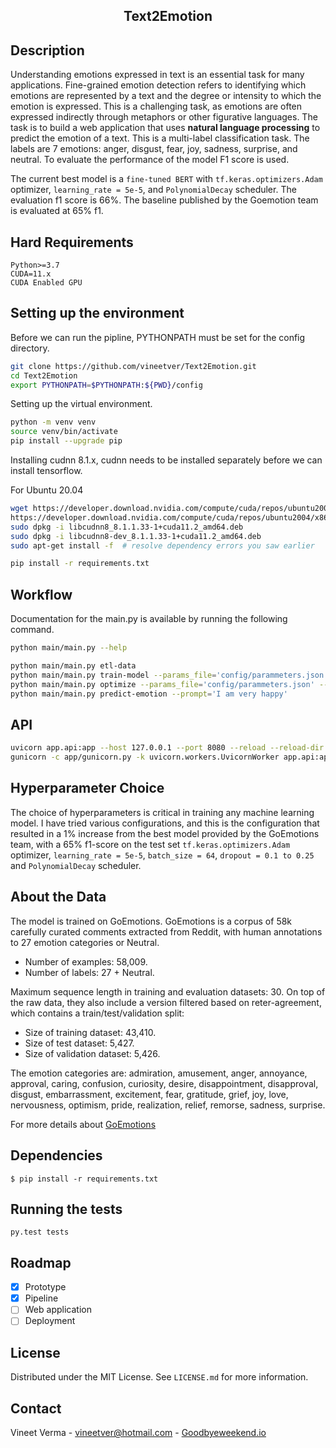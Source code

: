 <h2 align="center"> Text2Emotion </h2>


## Description
Understanding emotions expressed in text is an essential task for many applications. Fine-grained emotion detection refers to identifying which emotions are represented by a text and the degree or intensity to which the emotion is expressed. This is a challenging task, as emotions are often expressed indirectly through metaphors or other figurative languages. The task is to build a web application that uses **natural language processing** to predict the emotion of a text. This is a multi-label classification task. The labels are 7 emotions: anger, disgust, fear, joy,
sadness, surprise, and neutral. To evaluate the performance of the model F1 score is used.

The current best model is a `fine-tuned BERT` with `tf.keras.optimizers.Adam` optimizer, `learning_rate = 5e-5`,
and `PolynomialDecay` scheduler. The evaluation f1 score is 66%. The baseline published by the Goemotion team is evaluated at 65% f1.

## Hard Requirements

    Python>=3.7
    CUDA=11.x
    CUDA Enabled GPU
    

## Setting up the environment

Before we can run the pipline, PYTHONPATH must be set for the config directory.

```bash
git clone https://github.com/vineetver/Text2Emotion.git
cd Text2Emotion
export PYTHONPATH=$PYTHONPATH:${PWD}/config
```
Setting up the virtual environment.

```bash
python -m venv venv
source venv/bin/activate
pip install --upgrade pip
```

Installing cudnn 8.1.x, cudnn needs to be installed separately before we can install tensorflow.

For Ubuntu 20.04

```bash
wget https://developer.download.nvidia.com/compute/cuda/repos/ubuntu2004/x86_64/libcudnn8_8.1.1.33-1+cuda11.2_amd64.deb
https://developer.download.nvidia.com/compute/cuda/repos/ubuntu2004/x86_64/libcudnn8-dev_8.1.1.33-1+cuda11.2_amd64.deb
sudo dpkg -i libcudnn8_8.1.1.33-1+cuda11.2_amd64.deb
sudo dpkg -i libcudnn8-dev_8.1.1.33-1+cuda11.2_amd64.deb
sudo apt-get install -f  # resolve dependency errors you saw earlier
```

```bash
pip install -r requirements.txt
```
## Workflow

Documentation for the main.py is available by running the following command.

```bash
python main/main.py --help
```

```bash
python main/main.py etl-data
python main/main.py train-model --params_file='config/parammeters.json' --experiment_name='fine-tuned-bert' --run_name='PolynomailDecay'
python main/main.py optimize --params_file='config/parammeters.json' --experiment_name='optimization' --n_trials=10
python main/main.py predict-emotion --prompt='I am very happy'
```

## API

```bash
uvicorn app.api:app --host 127.0.0.1 --port 8080 --reload --reload-dir src --reload-dir app  # dev
gunicorn -c app/gunicorn.py -k uvicorn.workers.UvicornWorker app.api:app  # production
```

## Hyperparameter Choice

The choice of hyperparameters is critical in training any machine learning model. I have tried various configurations, and this is the configuration that resulted in a 1% increase from the best model provided by the GoEmotions team, with a 65% f1-score on the test set `tf.keras.optimizers.Adam` optimizer, `learning_rate = 5e-5`, `batch_size = 64`, `dropout = 0.1 to 0.25` and `PolynomialDecay` scheduler.

## About the Data

The model is trained on GoEmotions. GoEmotions is a corpus of 58k carefully curated comments extracted from Reddit, with
human annotations to 27 emotion categories or Neutral.

- Number of examples: 58,009.
- Number of labels: 27 + Neutral.

Maximum sequence length in training and evaluation datasets: 30.
On top of the raw data, they also include a version filtered based on reter-agreement, which contains a
train/test/validation split:

- Size of training dataset: 43,410.
- Size of test dataset: 5,427.
- Size of validation dataset: 5,426.

The emotion categories are: admiration, amusement, anger, annoyance, approval, caring, confusion, curiosity, desire,
disappointment, disapproval, disgust, embarrassment, excitement, fear, gratitude, grief, joy, love, nervousness,
optimism, pride, realization, relief, remorse, sadness, surprise.

For more details about [GoEmotions](https://github.com/google-research/google-research/tree/master/goemotions)

## Dependencies

    $ pip install -r requirements.txt



## Running the tests

    py.test tests

## Roadmap

- [x] Prototype
- [x] Pipeline
- [ ] Web application
- [ ] Deployment

## License

Distributed under the MIT License. See `LICENSE.md` for more information.

## Contact

Vineet Verma - vineetver@hotmail.com - [Goodbyeweekend.io](https://www.goodbyeweekend.io/)
